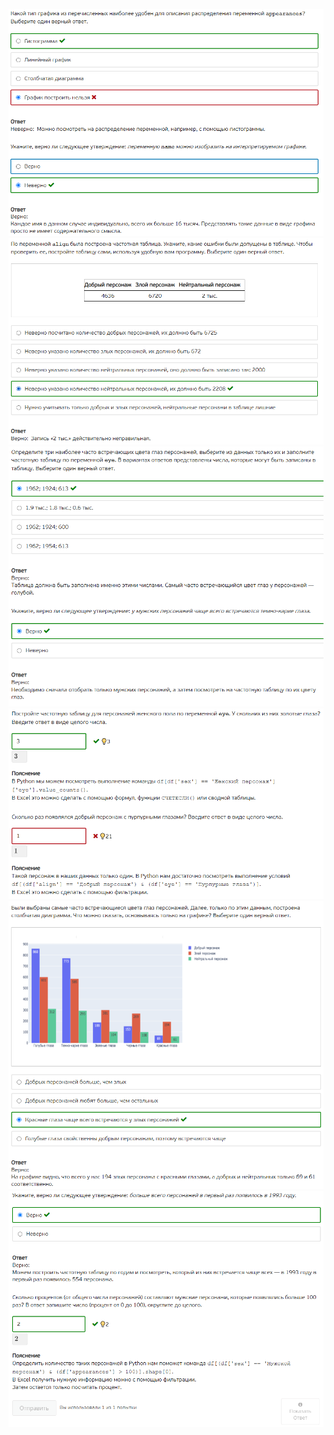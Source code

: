 ![](./Screenshot%202022-02-04%20202603.png)
![](./Screenshot%202022-02-04%20202641.png)
![](./Screenshot%202022-02-04%20202657.png)
![](./Screenshot%202022-02-04%20202758.png)
![](./Screenshot%202022-02-04%20202819.png)
![](./Screenshot%202022-02-04%20202841.png)

